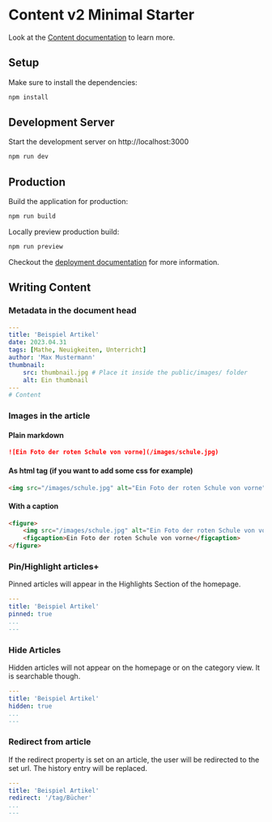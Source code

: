 # Content v2 Minimal Starter

Look at the [Content documentation](https://content-v2.nuxtjs.org/) to learn more.

## Setup

Make sure to install the dependencies:

```bash
npm install
```

## Development Server

Start the development server on http://localhost:3000

```bash
npm run dev
```

## Production

Build the application for production:

```bash
npm run build
```

Locally preview production build:

```bash
npm run preview
```

Checkout the [deployment documentation](https://v3.nuxtjs.org/docs/deployment) for more information.


## Writing Content

### Metadata in the document head

```yaml
---
title: 'Beispiel Artikel'
date: 2023.04.31
tags: [Mathe, Neuigkeiten, Unterricht]
author: 'Max Mustermann'
thumbnail: 
    src: thumbnail.jpg # Place it inside the public/images/ folder
    alt: Ein thumbnail
---
# Content
```

### Images in the article

#### Plain markdown
```markdown
![Ein Foto der roten Schule von vorne](/images/schule.jpg)
```

#### As html tag (if you want to add some css for example)
```html
<img src="/images/schule.jpg" alt="Ein Foto der roten Schule von vorne">
```

#### With a caption
```html
<figure>
    <img src="/images/schule.jpg" alt="Ein Foto der roten Schule von vorne">
    <figcaption>Ein Foto der roten Schule von vorne</figcaption>
</figure>
```

### Pin/Highlight articles+

Pinned articles will appear in the Highlights Section of the homepage.

```yaml
---
title: 'Beispiel Artikel'
pinned: true
...
---
```

### Hide Articles

Hidden articles will not appear on the homepage or on the category view. It is searchable though.

```yaml
---
title: 'Beispiel Artikel'
hidden: true
...
---
```

### Redirect from article

If the redirect property is set on an article, the user will be redirected to the set url. The history entry will be replaced. 

```yaml
---
title: 'Beispiel Artikel'
redirect: '/tag/Bücher'
...
---
```